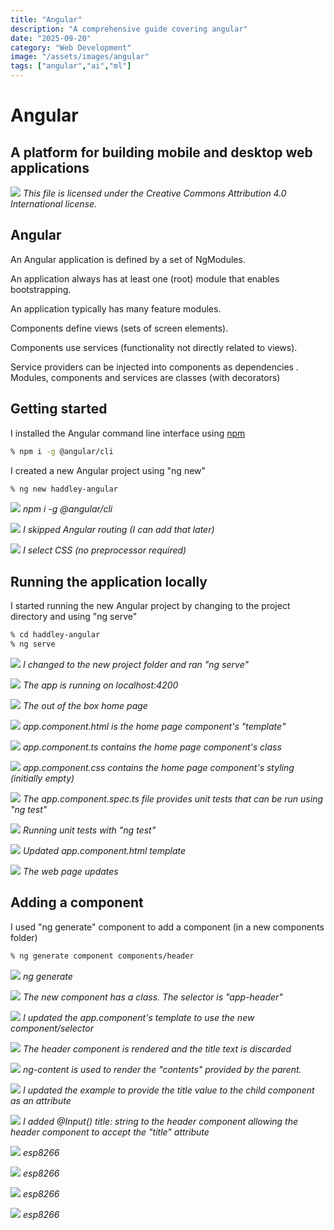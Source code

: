 ```yaml
---
title: "Angular"
description: "A comprehensive guide covering angular"
date: "2025-09-20"
category: "Web Development"
image: "/assets/images/angular"
tags: ["angular","ai","ml"]
---
```


# Angular

## A platform for building mobile and desktop web applications

![](/assets/images/angular/angular-full-color-logo.svg)
*This file is licensed under the Creative Commons Attribution 4.0 International license.*


## Angular

An Angular application is defined by a set of NgModules. 

An application always has at least one (root) module that enables bootstrapping.

An application typically has many feature modules.

Components define views (sets of screen elements).

Components use services (functionality not directly related to views).

Service providers can be injected into components as dependencies
.
Modules, components and services are classes (with decorators)


## Getting started

I installed the Angular command line interface using [npm](npm.html)

```bash
% npm i -g @angular/cli
```

I created a new Angular project using "ng new"

```bash
% ng new haddley-angular
```

![](/assets/images/angular/screen-shot-2022-06-18-at-5.38.07-pm-1174x746.png)
*npm i -g @angular/cli*

![](/assets/images/angular/screen-shot-2022-06-18-at-5.39.27-pm-1178x738.png)
*I skipped Angular routing (I can add that later)*

![](/assets/images/angular/screen-shot-2022-06-18-at-5.39.54-pm-1172x746.png)
*I select CSS (no preprocessor required)*


## Running the application locally

I started running the new Angular project by changing to the project directory and  using "ng serve"

```bash
% cd haddley-angular
% ng serve
```

![](/assets/images/angular/screen-shot-2022-06-18-at-5.43.13-pm-1162x744.png)
*I changed to the new project folder and ran "ng serve"*

![](/assets/images/angular/screen-shot-2022-06-18-at-5.43.39-pm-1176x740.png)
*The app is running on localhost:4200*

![](/assets/images/angular/screen-shot-2022-06-18-at-5.44.14-pm-1836x1119.png)
*The out of the box home page*

![](/assets/images/angular/screen-shot-2022-06-18-at-5.47.55-pm-1836x862.png)
*app.component.html is the home page component's "template"*

![](/assets/images/angular/screen-shot-2022-06-18-at-5.49.06-pm-1836x853.png)
*app.component.ts contains the home page component's class*

![](/assets/images/angular/screen-shot-2022-06-18-at-5.49.27-pm-1836x858.png)
*app.component.css contains the home page component's styling (initially empty)*

![](/assets/images/angular/screen-shot-2022-06-18-at-5.49.18-pm-1836x863.png)
*The app.component.spec.ts file provides unit tests that can be run using "ng test"*

![](/assets/images/angular/screen-shot-2022-06-19-at-11.05.45-am-1836x749.png)
*Running unit tests with "ng test"*

![](/assets/images/angular/screen-shot-2022-06-18-at-5.53.50-pm-1836x854.png)
*Updated app.component.html template*

![](/assets/images/angular/screen-shot-2022-06-18-at-5.53.58-pm-1836x1117.png)
*The web page updates*


## Adding a component

I used "ng generate" component to add a component (in a new components folder)

```bash
% ng generate component components/header
```

![](/assets/images/angular/screen-shot-2022-06-18-at-5.55.46-pm-1836x855.png)
*ng generate*

![](/assets/images/angular/screen-shot-2022-06-18-at-5.56.41-pm-1836x855.png)
*The new component has a class. The selector is "app-header"*

![](/assets/images/angular/screen-shot-2022-06-18-at-5.57.15-pm-1836x856.png)
*I updated the app.component's template to use the new component/selector*

![](/assets/images/angular/screen-shot-2022-06-18-at-5.57.22-pm-1836x1117.png)
*The header component is rendered and the title text is discarded*

![](/assets/images/angular/screen-shot-2022-06-18-at-6.07.05-pm-1836x856.png)
*ng-content is used to render the "contents" provided by the parent.*

![](/assets/images/angular/screen-shot-2022-06-18-at-6.03.51-pm-1836x854.png)
*I updated the example to provide the title value to the child component as an attribute*

![](/assets/images/angular/screen-shot-2022-06-18-at-6.04.20-pm-1836x852.png)
*I added @Input() title: string to the header component allowing the header component to accept the "title" attribute*

![](/assets/images/angular/screen-shot-2021-03-06-at-9.28.36-pm-1596x894.png)
*esp8266*

![](/assets/images/angular/screen-shot-2021-03-06-at-9.28.36-pm-1596x894.png)
*esp8266*

![](/assets/images/angular/screen-shot-2021-03-06-at-9.28.36-pm-1596x894.png)
*esp8266*

![](/assets/images/angular/screen-shot-2021-03-06-at-9.28.36-pm-1596x894.png)
*esp8266*

